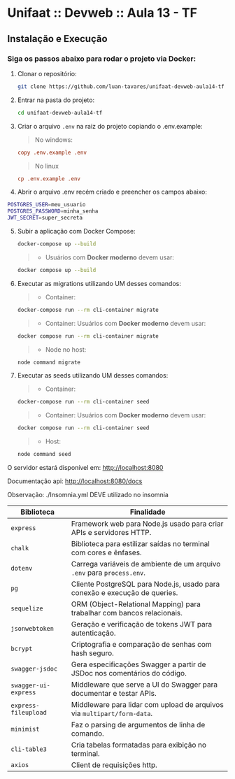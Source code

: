 # Unifaat :: Devweb :: Aula 13 - TF

## Instalação e Execução

### Siga os passos abaixo para rodar o projeto via Docker:

1. Clonar o repositório:

   ```sh
   git clone https://github.com/luan-tavares/unifaat-devweb-aula14-tf
   ```

2. Entrar na pasta do projeto:

   ```sh
   cd unifaat-devweb-aula14-tf
   ```

3. Criar o arquivo `.env` na raiz do projeto copiando o .env.example:

   > No windows:

   ```ini
   copy .env.example .env
   ```

   > No linux

   ```ini
   cp .env.example .env
   ```
4. Abrir o arquivo .env recém criado e preencher os campos abaixo:

```sh
POSTGRES_USER=meu_usuario
POSTGRES_PASSWORD=minha_senha
JWT_SECRET=super_secreta
```

5. Subir a aplicação com Docker Compose:


   ```sh
   docker-compose up --build
   ```

   > - Usuários com **Docker moderno** devem usar:

   ```sh
   docker compose up --build
   ```

6. Executar as migrations utilizando UM desses comandos:

     > - Container:
    ```sh
   docker-compose run --rm cli-container migrate
   ```
     > - Container: Usuários com **Docker moderno** devem usar:

   ```sh
   docker compose run --rm cli-container migrate
   ```

    > - Node no host:

   ```sh
   node command migrate
   ```


7. Executar as seeds utilizando UM desses comandos:

      > - Container:
    ```sh
   docker-compose run --rm cli-container seed
   ```

     > - Container: Usuários com **Docker moderno** devem usar:

   ```sh
   docker compose run --rm cli-container seed
   ```

     > - Host:

   ```sh
   node command seed
   ```

O servidor estará disponível em: [http://localhost:8080](http://localhost:8080)

Documentação api: [http://localhost:8080/docs](http://localhost:8080/docs)

Observação: ./Insomnia.yml DEVE utilizado no insomnia

| Biblioteca           | Finalidade                                                                 |
| -------------------- | -------------------------------------------------------------------------- |
| `express`            | Framework web para Node.js usado para criar APIs e servidores HTTP.        |
| `chalk`              | Biblioteca para estilizar saídas no terminal com cores e ênfases.          |
| `dotenv`             | Carrega variáveis de ambiente de um arquivo `.env` para `process.env`.     |
| `pg`                 | Cliente PostgreSQL para Node.js, usado para conexão e execução de queries. |
| `sequelize`          | ORM (Object-Relational Mapping) para trabalhar com bancos relacionais.     |
| `jsonwebtoken`       | Geração e verificação de tokens JWT para autenticação.                     |
| `bcrypt`             | Criptografia e comparação de senhas com hash seguro.                       |
| `swagger-jsdoc`      | Gera especificações Swagger a partir de JSDoc nos comentários do código.   |
| `swagger-ui-express` | Middleware que serve a UI do Swagger para documentar e testar APIs.        |
| `express-fileupload` | Middleware para lidar com upload de arquivos via `multipart/form-data`.    |
| `minimist`           | Faz o parsing de argumentos de linha de comando.                           |
| `cli-table3`         | Cria tabelas formatadas para exibição no terminal.                         |
| `axios`              | Client de requisições http.                                                |
